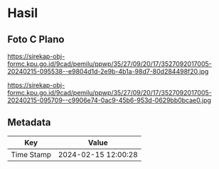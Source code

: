 # Hasil

## Foto C Plano

https://sirekap-obj-formc.kpu.go.id/9cad/pemilu/ppwp/35/27/09/20/17/3527092017005-20240215-095538--e9804d1d-2e9b-4b1a-98d7-80d284498f20.jpg

https://sirekap-obj-formc.kpu.go.id/9cad/pemilu/ppwp/35/27/09/20/17/3527092017005-20240215-095709--c9906e74-0ac9-45b6-953d-0629bb0bcae0.jpg


## Metadata

| Key        | Value               |
| ---------- | ------------------- |
| Time Stamp | 2024-02-15 12:00:28 |



